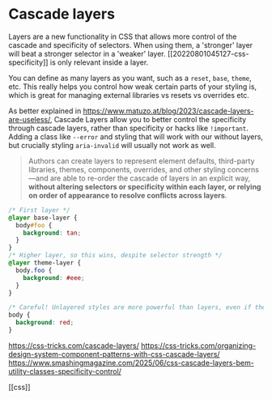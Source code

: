 # Cascade layers

Layers are a new functionality in CSS that allows more control of the cascade and specificity of selectors. When using them, a 'stronger' layer will beat a stronger selector in a 'weaker' layer. [[20220801045127-css-specificity]] is only relevant inside a layer.

You can define as many layers as you want, such as a `reset`, `base`, `theme`, etc. This really helps you control how weak certain parts of your styling is, which is great for managing external libraries vs resets vs overrides etc.

As better explained in https://www.matuzo.at/blog/2023/cascade-layers-are-useless/, Cascade Layers allow you to better control the specificity through cascade layers, rather than specificity or hacks like `!important`. Adding a class like `--error` and styling that will work with our without layers, but crucially styling `aria-invalid` will usually not work as well.
> Authors can create layers to represent element defaults, third-party libraries, themes, components, overrides, and other styling concerns—and are able to re-order the cascade of layers in an explicit way, **without altering selectors or specificity within each layer, or relying on order of appearance to resolve conflicts across layers**.

```css
/* First layer */
@layer base-layer {
  body#foo {
    background: tan;
  }
}
/* Higher layer, so this wins, despite selector strength */
@layer theme-layer {
  body.foo {
    background: #eee;
  }
}

/* Careful! Unlayered styles are more powerful than layers, even if the selector is weaker */
body {
  background: red;
}
```

https://css-tricks.com/cascade-layers/
https://css-tricks.com/organizing-design-system-component-patterns-with-css-cascade-layers/
https://www.smashingmagazine.com/2025/06/css-cascade-layers-bem-utility-classes-specificity-control/

[[css]]
